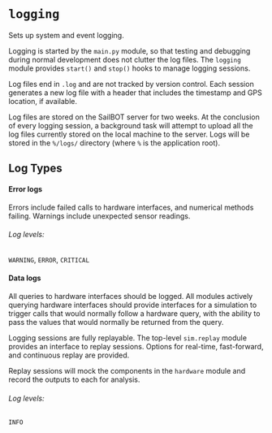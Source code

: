 # `logging`

Sets up system and event logging.

Logging is started by the `main.py` module, so that testing and debugging during normal development does not clutter the log files. The `logging` module provides `start()` and `stop()` hooks to manage logging sessions.

Log files end in `.log` and are not tracked by version control. Each session generates a new log file with a header that includes the timestamp and GPS location, if available.

Log files are stored on the SailBOT server for two weeks. At the conclusion of every logging session, a background task will attempt to upload all the log files currently stored on the local machine to the server. Logs will be stored in the `%/logs/` directory (where `%` is the application root).

## Log Types

#### Error logs

Errors include failed calls to hardware interfaces, and numerical methods failing. Warnings include unexpected sensor readings.

###### Log levels:
`WARNING`, `ERROR`, `CRITICAL`


#### Data logs

All queries to hardware interfaces should be logged. All modules actively querying hardware interfaces should provide interfaces for a simulation to trigger calls that would normally follow a hardware query, with the ability to pass the values that would normally be returned from the query.

Logging sessions are fully replayable. The top-level `sim.replay` module provides an interface to replay sessions. Options for real-time, fast-forward, and continuous replay are provided.

Replay sessions will mock the components in the `hardware` module and record the outputs to each for analysis.

###### Log levels:
`INFO`